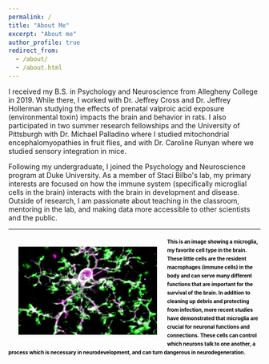 ```yaml
---
permalink: /
title: "About Me"
excerpt: "About me"
author_profile: true
redirect_from: 
  - /about/
  - /about.html
---
```


I received my B.S. in Psychology and Neuroscience from Allegheny College in 2019. While there, I worked with Dr. Jeffrey Cross and Dr. Jeffrey Hollerman studying the effects of prenatal valproic acid exposure (environmental toxin) impacts the brain and behavior in rats. I also participated in two summer research fellowships and the University of Pittsburgh with Dr. Michael Palladino where I studied mitochondrial encephalomyopathies in fruit flies, and with Dr. Caroline Runyan where we studied sensory integration in mice.

Following my undergraduate, I joined the Psychology and Neuroscience program at Duke University. As a member of Staci Bilbo's lab, my primary interests are focused on how the immune system (specifically microglial cells in the brain) interacts with the brain in development and disease. Outside of research, I am passionate about teaching in the classroom, mentoring in the lab, and making data more accessible to other scientists and the public.

---

<img style="float: left; max-width: 55%; padding: 20px" src="../images/mgla.PNG">

<span style="color:black;font-weight:700;font-size:10px"> 
This is an image showing a microglia, my favorite cell type in the brain. These little cells are the resident macrophages (immune cells) in the body and can serve many different functions that are important for the survival of the brain. In addition to cleaning up debris and protecting from infection, more recent studies have demonstrated that microglia are crucial for neuronal functions and connections. These cells can control which neurons talk to one another, a process which is necessary in neurodevelopment, and can turn dangerous in neurodegeneration.  
</span>